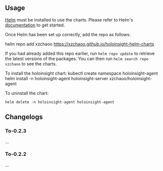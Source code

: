 ## Usage

[Helm](https://helm.sh) must be installed to use the charts.  Please refer to
Helm's [documentation](https://helm.sh/docs) to get started.

Once Helm has been set up correctly, add the repo as follows:

helm repo add xzchaoo https://xzchaoo.github.io/holoinsight-helm-charts

If you had already added this repo earlier, run `helm repo update` to retrieve
the latest versions of the packages.  You can then run `helm search repo
xzchaoo` to see the charts.

To install the holoinsight chart:
    kubectl create namespace holoinsight-agent
    helm install -n holoinsight-agent holoinsight-server xzchaoo/holoinsight-agent

To uninstall the chart:

    helm delete -n holoinsight-agent holoinsight-agent

## Changelogs
### To-0.2.3
...
### To-0.2.2
...

